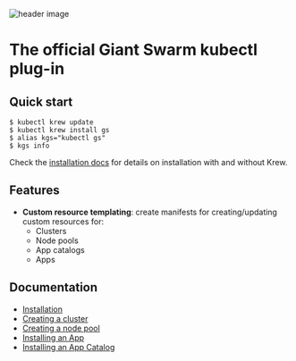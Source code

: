 ![header image](https://user-images.githubusercontent.com/273727/85553386-2ee41980-b624-11ea-91f9-a6bdfe4d10a8.png)

# The official Giant Swarm kubectl plug-in

## Quick start

```nohighlight
$ kubectl krew update
$ kubectl krew install gs
$ alias kgs="kubectl gs"
$ kgs info
```

Check the [installation docs](https://github.com/giantswarm/kubectl-gs/blob/master/docs/installation.md) for details on installation with and without Krew.

## Features

- **Custom resource templating**: create manifests for creating/updating custom resources for:
  - Clusters
  - Node pools
  - App catalogs
  - Apps

## Documentation

- [Installation](https://github.com/giantswarm/kubectl-gs/blob/master/docs/installation.md)
- [Creating a cluster](https://github.com/giantswarm/kubectl-gs/blob/master/docs/template-cluster-cr.md)
- [Creating a node pool](https://github.com/giantswarm/kubectl-gs/blob/master/docs/template-nodepool-cr.md)
- [Installing an App](https://github.com/giantswarm/kubectl-gs/blob/master/docs/template-app-cr.md)
- [Installing an App Catalog](https://github.com/giantswarm/kubectl-gs/blob/master/docs/template-catalog-cr.md)
